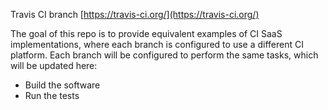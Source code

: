 Travis CI branch
[https://travis-ci.org/](https://travis-ci.org/)

The goal of this repo is to provide equivalent examples of CI SaaS implementations, where each branch is configured to use a different CI platform. Each branch will be configured to perform the same tasks, which will be updated here:

* Build the software
* Run the tests

